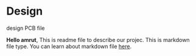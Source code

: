 # Design
design PCB file

**Hello amrut**, 
This is readme file to describe our projec.
This is markdown file type. You can learn about markdown file [here](https://en.wikipedia.org/wiki/Markdown).

